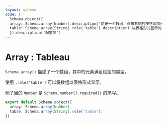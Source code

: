 ```yaml
---
layout: schema
code: |
  Schema.object({
  array: Schema.array(Number).description('这是一个数组，点击右侧的按钮添加元素。'),
  table: Schema.array(String).role('table').description('以表格形式显示的数组。'),
  }).description('配置项')
---
```


# Array : Tableau

`Schema.array()` 描述了一个数组，其中的元素满足给定的类型。

使用 `.role('table')` 可以将数组以表格形式显示。

例子里的 `Number` 是 `Schema.number().required()` 的简写。

```ts
export default Schema.object({
  array: Schema.array(Number),
  table: Schema.array(String).role('table'),
})
```
